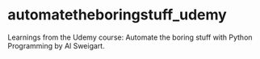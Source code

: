 # automatetheboringstuff_udemy
Learnings from the Udemy course: Automate the boring stuff with Python Programming by Al Sweigart.
